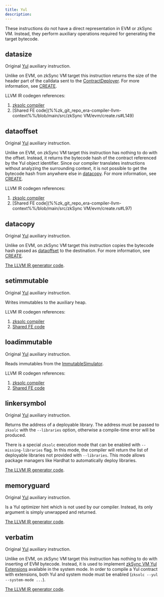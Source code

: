 ```yaml
---
title: Yul
description:
---
```


These instructions do not have a direct representation in EVM or zkSync VM. Instead, they perform auxiliary operations
required for generating the target bytecode.

## datasize

Original [Yul](https://docs.soliditylang.org/en/latest/yul.html#datasize-dataoffset-datacopy) auxiliary instruction.

Unlike on EVM, on zkSync VM target this instruction returns the size of the header part of the calldata sent to the
[ContractDeployer](../system-contracts#contract-deployer).
For more information, see [CREATE](evm/create).

LLVM IR codegen references:

1. [zksolc compiler](%%zk_git_repo_era-compiler-solidity%%/blob/main/src/yul/parser/statement/expression/function_call/mod.rs#L928)
2. [Shared FE code](%%zk_git_repo_era-compiler-llvm-context%%/blob/main/src/zkSync VM/evm/create.rs#L149)

## dataoffset

Original [Yul](https://docs.soliditylang.org/en/latest/yul.html#datasize-dataoffset-datacopy) auxiliary instruction.

Unlike on EVM, on zkSync VM target this instruction has nothing to do with the offset. Instead, it returns the bytecode hash
of the contract referenced by the Yul object identifier. Since our compiler translates instructions without analyzing
the surrounding context, it is not possible to get the bytecode hash from anywhere else in [datacopy](#datacopy). For
more information, see [CREATE](evm/create).

LLVM IR codegen references:

1. [zksolc compiler](%%zk_git_repo_era-compiler-solidity%%/blob/main/src/yul/parser/statement/expression/function_call/mod.rs#L918)
2. [Shared FE code](%%zk_git_repo_era-compiler-llvm-context%%/blob/main/src/zkSync VM/evm/create.rs#L97)

## datacopy

Original [Yul](https://docs.soliditylang.org/en/latest/yul.html#datasize-dataoffset-datacopy) auxiliary instruction.

Unlike on EVM, on zkSync VM target this instruction copies the bytecode hash passed as [dataoffset](#dataoffset) to the
destination. For more information, see [CREATE](evm/create).

[The LLVM IR generator code](%%zk_git_repo_era-compiler-solidity%%/blob/main/src/yul/parser/statement/expression/function_call/mod.rs#L938).

## setimmutable

Original [Yul](https://docs.soliditylang.org/en/latest/yul.html#setimmutable-loadimmutable) auxiliary instruction.

Writes immutables to the auxiliary heap.

<!-- TODO: update link -->
<!-- For more information, see the [Differences with Ethereum](/build/developer-reference/differences-with-ethereum.md#setimmutable-loadimmutable). -->

LLVM IR codegen references:

1. [zksolc compiler](%%zk_git_repo_era-compiler-solidity%%/blob/main/src/yul/parser/statement/expression/function_call/mod.rs#L562)
2. [Shared FE code](%%zk_git_repo_era-compiler-llvm-context%%/blob/main/src/eravm/evm/immutable.rs#L79)

## loadimmutable

Original [Yul](https://docs.soliditylang.org/en/latest/yul.html#setimmutable-loadimmutable) auxiliary instruction.

Reads immutables from the [ImmutableSimulator](../system-contracts.md#simulator-of-immutables).

<!-- TODO: update link -->
<!-- For more information, see the
[Differences with Ethereum](../../../../../build/developer-reference/differences-with-ethereum.md#setimmutable-loadimmutable). -->

LLVM IR codegen references:

1. [zksolc compiler](%%zk_git_repo_era-compiler-solidity%%/blob/main/src/yul/parser/statement/expression/function_call/mod.rs#L540)
2. [Shared FE code](%%zk_git_repo_era-compiler-llvm-context%%/blob/main/src/eravm/evm/immutable.rs#L17)

## linkersymbol

Original [Yul](https://docs.soliditylang.org/en/latest/yul.html#linkersymbol) auxiliary instruction.

Returns the address of a deployable library. The address must be passed to `zksolc` with the `--libraries` option,
otherwise a compile-time error will be produced.

There is a special `zksolc` execution mode that can be enabled with `--missing-libraries` flag. In this mode, the
compiler will return the list of deployable libraries not provided with `--libraries`. This mode allows package managers
like Hardhat to automatically deploy libraries.

<!-- TODO: update link -->
<!-- For more information, see the
[Differences with Ethereum](/build/developer-reference/differences-with-ethereum.md#libraries). -->

[The LLVM IR generator code](%%zk_git_repo_era-compiler-solidity%%/blob/main/src/yul/parser/statement/expression/function_call/mod.rs#L956).

## memoryguard

Original [Yul](https://docs.soliditylang.org/en/latest/yul.html#memoryguard) auxiliary instruction.

Is a Yul optimizer hint which is not used by our compiler. Instead, its only argument is simply unwrapped and returned.

[The LLVM IR generator code](%%zk_git_repo_era-compiler-solidity%%/blob/main/src/yul/parser/statement/expression/function_call/mod.rs#L968).

## verbatim

Original [Yul](https://docs.soliditylang.org/en/latest/yul.html#verbatim) auxiliary instruction.

Unlike on EVM, on zkSync VM target this instruction has nothing to do with inserting of EVM bytecode. Instead, it is used to implement
[zkSync VM Yul Extensions](../instructions/overview#yul-extensions) available in the system mode. In order to compile a Yul contract
with extensions, both Yul and system mode must be enabled (`zksolc --yul --system-mode ...`).

[The LLVM IR generator code](%%zk_git_repo_era-compiler-solidity%%/blob/main/src/yul/parser/statement/expression/function_call/verbatim.rs).

